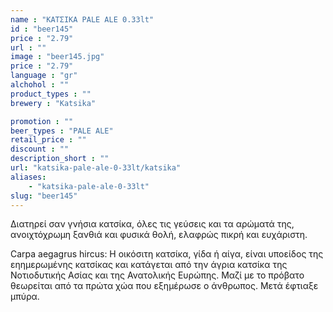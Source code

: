 ```yaml
---
name : "ΚΑΤΣΙΚΑ PALE ALE 0.33lt"
id : "beer145"
price : "2.79"
url : ""
image : "beer145.jpg"
price : "2.79"
language : "gr"
alchohol : ""
product_types : ""
brewery : "Katsika"

promotion : ""
beer_types : "PALE ALE"
retail_price : ""
discount : ""
description_short : ""
url: "katsika-pale-ale-0-33lt/katsika"
aliases: 
    - "katsika-pale-ale-0-33lt"
slug: "beer145"
---
```


Διατηρεί σαν γνήσια κατσίκα, όλες τις γεύσεις και τα αρώματά της, ανοιχτόχρωμη ξανθιά και φυσικά θολή, ελαφρώς πικρή και ευχάριστη.

Carpa aegagrus hircus: Η οικόσιτη κατσίκα, γίδα ή αίγα, είναι υποείδος της εηημερωμένης κατσίκας και κατάγεται από την άγρια κατσίκα της Νοτιοδυτικής Ασίας και της Ανατολικής Ευρώπης. Μαζί με το πρόβατο θεωρείται από τα πρώτα χώα που εξημέρωσε ο άνθρωπος. Μετά έφτιαξε μπύρα.